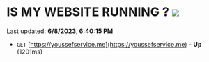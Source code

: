 # IS MY WEBSITE RUNNING ? [![](https://img.shields.io/static/v1?label=Sponsor&message=%E2%9D%A4&logo=GitHub&color=%23fe8e86)](https://github.com/sponsors/<username>)

Last updated: **6/8/2023, 6:40:15 PM**

- `GET` [https://youssefservice.me](https://youssefservice.me) - **Up** (1201ms)
